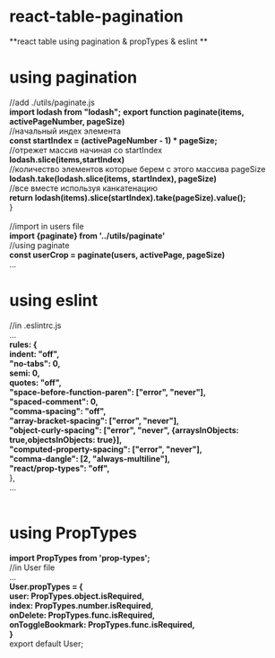 # react-table-pagination
**react table using pagination &amp; propTypes &amp; eslint **

# using pagination
//add ./utils/paginate.js<br />
**import lodash from "lodash";**
**export function paginate(items, activePageNumber, pageSize)**<br />
//начальный индех элемента<br />
**const startIndex = (activePageNumber - 1) * pageSize;**<br />
//отрежет массив начиная со startIndex<br />
**lodash.slice(items,startIndex)**<br />
//количество элементов которые берем с этого массива pageSize<br />
**lodash.take(lodash.slice(items, startIndex), pageSize)**<br />
//все вместе используя канкатенацию<br />
**return lodash(items).slice(startIndex).take(pageSize).value();**<br />
}<br />
<br />
//import in users file<br />
**import {paginate} from '../utils/paginate'**<br />
//using paginate<br />
**const userCrop = paginate(users, activePage, pageSize)**<br />
...<br />


# using eslint<br />
//in .eslintrc.js<br />
...<br />
**rules: {<br />
indent: "off",<br />
"no-tabs": 0,<br />
semi: 0,<br />
quotes: "off",<br />
"space-before-function-paren": ["error", "never"],<br />
"spaced-comment": 0,<br />
"comma-spacing": "off",<br />
"array-bracket-spacing": ["error", "never"],<br />
"object-curly-spacing": ["error", "never", {arraysInObjects: true,objectsInObjects: true}],<br />
"computed-property-spacing": ["error", "never"],<br />
"comma-dangle": [2, "always-multiline"],<br />
"react/prop-types": "off",**<br />
},<br />
...<br />
<br />

# using PropTypes<br />
**import PropTypes from 'prop-types';**<br />
//in User file<br />
...<br />
**User.propTypes = {<br />
user: PropTypes.object.isRequired,<br />
index: PropTypes.number.isRequired,<br />
onDelete: PropTypes.func.isRequired,<br />
onToggleBookmark: PropTypes.func.isRequired,<br />
}**<br />
export default User;<br />
